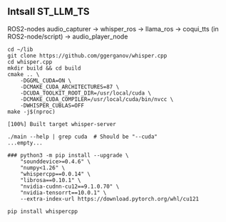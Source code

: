 
## Intsall ST_LLM_TS

ROS2-nodes audio_capturer → whisper_ros → llama_ros → coqui_tts (in ROS2-node/script) → audio_player_node


```
cd ~/lib
git clone https://github.com/ggerganov/whisper.cpp
cd whisper.cpp
mkdir build && cd build
cmake .. \
    -DGGML_CUDA=ON \
    -DCMAKE_CUDA_ARCHITECTURES=87 \
    -DCUDA_TOOLKIT_ROOT_DIR=/usr/local/cuda \
    -DCMAKE_CUDA_COMPILER=/usr/local/cuda/bin/nvcc \
    -DWHISPER_CUBLAS=OFF 
make -j$(nproc)
```
```
[100%] Built target whisper-server
```
```
./main --help | grep cuda  # Should be "--cuda"
...empty...
```

```
### python3 -m pip install --upgrade \
    "sounddevice>=0.4.6" \
    "numpy<1.26" \
    "whispercpp==0.0.14" \
    "librosa==0.10.1" \
    "nvidia-cudnn-cu12==9.1.0.70" \
    "nvidia-tensorrt==10.0.1" \
    --extra-index-url https://download.pytorch.org/whl/cu121

pip install whispercpp 
```
